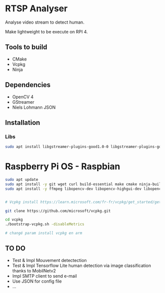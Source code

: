 # RTSP Analyser

Analyse video stream to detect human.

Make lightweight to be execute on RPI 4.

## Tools to build

- CMake
- Vcpkg
- Ninja

## Dependencies

- OpenCV 4
- GStreamer
- Niels Lohmann JSON

## Installation

### Libs

```bash
sudo apt install libgstreamer-plugins-good1.0-0 libgstreamer-plugins-good1.0-dev gstreamer1.0-plugins-good libgstreamer1.0-0 gstreamer1.0-plugins-base gstreamer1.0-plugins-bad gstreamer1.0-plugins-ugly gstreamer1.0-libav gstreamer1.0-doc gstreamer1.0-tools gstreamer1.0-x gstreamer1.0-alsa gstreamer1.0-gl gstreamer1.0-gtk3 gstreamer1.0-qt5 gstreamer1.0-pulseaudio libgstrtspserver-1.0-dev gstreamer1.0-rtsp libgstreamer1.0-dev libgstreamer-plugins-base1.0-dev libgstreamer-plugins-bad1.0-dev


```

# Raspberry Pi OS - Raspbian

```bash
sudo apt update
sudo apt install -y git wget curl build-essential make cmake ninja-build
sudo apt install -y ffmpeg libopencv-dev libopencv-highgui-dev libopencv-objdetect-dev opencv-data


# Vcpkg install https://learn.microsoft.com/fr-fr/vcpkg/get_started/get-started?pivots=shell-bash

git clone https://github.com/microsoft/vcpkg.git

cd vcpkg
./bootstrap-vcpkg.sh -disableMetrics

# changé param install vcpkg en arm

```

## TO DO

- Test & Impl Mouvement detectection
- Test & Impl Tensorflow Lite human detection via image classification thanks to MobilNetv2
- Impl SMTP client to send e-mail
- Use JSON for config file
- ...
